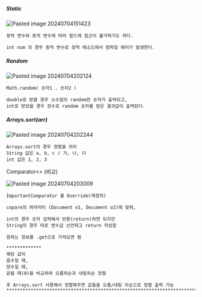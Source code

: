 
##### Static

![Pasted image 20240704151423](https://github.com/AHHyeon12/My-Java-Study/assets/171016089/9b9e5dd1-4f2c-4ccb-884b-2b4984d1e5f4)



```
정적 변수와 동적 변수에 따라 필드에 접근이 불가하기도 하다.

int num 의 경우 동적 변수로 정적 메소드에서 컴파일 에러가 발생한다.
```



##### Random

![Pasted image 20240704202124](https://github.com/AHHyeon12/My-Java-Study/assets/171016089/be2fab3f-f8d5-4c05-a4e8-91f603a98961)

```
Math.random( 숫자1 , 숫자2 )

double로 받을 경우 소수점의 random한 숫자가 출력되고,
int로 받았을 경우 정수로 random 숫자를 받은 결과값이 출력된다.
```

##### Arrays.sort(arr)

![Pasted image 20240704202244](https://github.com/AHHyeon12/My-Java-Study/assets/171016089/e3dc18a5-36b5-4c4c-939b-e533e13ce74d)


```
Arrays.sort의 경우 정렬을 의미
String 값은 a, b, c / 가, 나, 다
int 값은 1, 2, 3
```


Comparator<> (비교)

![Pasted image 20240704203009](https://github.com/AHHyeon12/My-Java-Study/assets/171016089/3b4a60fe-a512-488f-a0ac-ebe918a2490d)



```
ImportantComparator 를 Override(재정의)

copare의 파라미터 (Document o1, Document o2)에 맞춰,

int의 경우 숫자 입력해서 반환(return)하면 되지만 
String의 경우 따로 변수값 선언하고 return 작성함

원하는 정보를 .get으로 가져오면 됨

*************
해당 값이 
음수일 때, 
양수일 때,
같을 때(0)을 비교하여 오름차순과 내림차순 정렬

후 Arrays.sort 사용해서 정렬해주면 값들을 오름/내림 차순으로 정렬 출력 가능
*************************************************************************88
```
